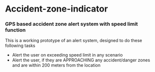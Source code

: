 # Accident-zone-indicator
### GPS based accident zone alert system with speed limit function
This is a working prototype of an alert system, designed to do these following tasks
- Alert the user on exceeding speed limit in any scenario
- Alert the user, if they are APPROACHING any accident/danger zones and are within 200 meters from the location

